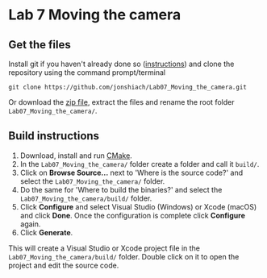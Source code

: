 # Lab 7 Moving the camera

## Get the files

Install git if you haven't already done so ([instructions](https://github.com/git-guides/install-git)) and clone the repository using the command prompt/terminal

```
git clone https://github.com/jonshiach/Lab07_Moving_the_camera.git
```

Or download the [zip file](https://github.com/jonshiach/Lab07_Moving_the_camera/zipball/master/), extract the files and rename the root folder `Lab07_Moving_the_camera/`.

## Build instructions

1. Download, install and run <a href="https://www.cmake.org" target="_blank">CMake</a>.
2. In the `Lab07_Moving_the_camera/` folder create a folder and call it `build/`.
3. Click on **Browse Source...** next to 'Where is the source code?' and select the `Lab07_Moving_the_camera/` folder.
4. Do the same for 'Where to build the binaries?' and select the `Lab07_Moving_the_camera/build/` folder.
5. Click **Configure** and select Visual Studio (Windows) or Xcode (macOS) and click **Done**. Once the configuration is complete click **Configure** again.
6. Click **Generate**.

This will create a Visual Studio or Xcode project file in the `Lab07_Moving_the_camera/build/` folder. Double click on it to open the project and edit the source code.
